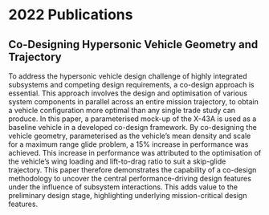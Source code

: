 # 2022 Publications

## Co-Designing Hypersonic Vehicle Geometry and Trajectory

<!-- https://www.afms.org.au/proceedings/23/Mackle_and_Jahn_2022.pdf -->

To address the hypersonic vehicle design challenge of highly integrated subsystems and
competing design requirements, a co-design approach is essential. This approach involves the
design and optimisation of various system components in parallel across an entire mission
trajectory, to obtain a vehicle configuration more optimal than any single trade study can produce.
In this paper, a parameterised mock-up of the X-43A is used as a baseline vehicle in a developed
co-design framework. By co-designing the vehicle geometry, parameterised as the vehicle’s mean
density and scale for a maximum range glide problem, a 15% increase in performance was
achieved. This increase in performance was attributed to the optimisation of the vehicle’s wing
loading and lift-to-drag ratio to suit a skip-glide trajectory. This paper therefore demonstrates the
capability of a co-design methodology to uncover the central performance-driving design features
under the influence of subsystem interactions. This adds value to the preliminary design stage,
highlighting underlying mission-critical design features.

